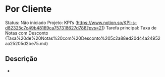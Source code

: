# Por Cliente

Status: Não iniciado Projeto: KPI’s (https://www.notion.so/KPI-s-d82325c7c49b48189ca757318627d788?pvs=21) Tarefa principal: Taxa de Notas com Desconto (Taxa%20de%20Notas%20com%20Desconto%205c2a88ed20d44a24952aa25205d2be75.md)

## Descrição

*
